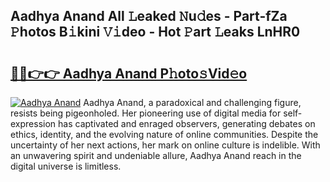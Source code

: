 ## Aadhya Anand All 𝙻eaked 𝙽u𝚍es - Part-fZa 𝙿hotos B𝚒kini 𝚅𝚒deo - Hot 𝙿art 𝙻eaks LnHR0

# <h2><a href="http://ld39gsu.urlbe.top/?page=Aadhya+Anand">🔗🔗👉👉 Aadhya Anand P𝚑oto𝚜Vid𝚎o</a></h2>

[![Aadhya Anand](https://i.imgur.com/eBuTRDB.gif)](http://ld39gsu.urlbe.top/?page=Aadhya+Anand)
Aadhya Anand, a paradoxical and challenging figure, resists being pigeonholed. Her pioneering use of digital media for self-expression has captivated and enraged observers, generating debates on ethics, identity, and the evolving nature of online communities. Despite the uncertainty of her next actions, her mark on online culture is indelible. With an unwavering spirit and undeniable allure, Aadhya Anand reach in the digital universe is limitless.
